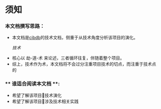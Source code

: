 # 须知
### 本文档撰写思路：
* 本文档是[cibdb](README.md)的技术文档，侧重于从技术角度分析该项目的演化。

     _技术_

- 核心以 劫-道-术 来论述，三者循环往复，伴随着整个项目。
- 综上，技术作为术，本文档将不会过分注重项目技术的切点，而注重于技术点的


### ** 谁适合阅读本文档 **:
   - 希望了解该项目技术演化
   - 希望了解该项目涉及技术相关实践